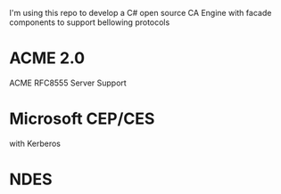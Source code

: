 I'm using this repo to develop a C# open source CA Engine with facade components to support bellowing protocols

# ACME 2.0
ACME RFC8555 Server Support 

# Microsoft CEP/CES
with Kerberos

# NDES



